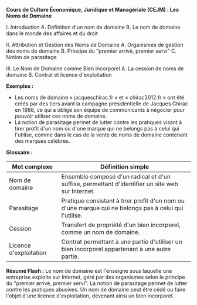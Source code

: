 ****Cours de Culture Économique, Juridique et Managériale (CEJM) : Les Noms de Domaine****

I. Introduction
A. Définition d'un nom de domaine
B. Le nom de domaine dans le monde des affaires et du droit

II. Attribution et Gestion des Noms de Domaine
A. Organismes de gestion des noms de domaine
B. Principe du "premier arrivé, premier servi"
C. Notion de parasitage

III. Le Nom de Domaine comme Bien Incorporel
A. La cession de noms de domaine
B. Contrat et licence d'exploitation

****Exemples :****

* Les noms de domaine « jacqueschirac.fr » et « chirac2012.fr » ont été créés par des tiers avant la campagne présidentielle de Jacques Chirac en 1988, ce qui a obligé son équipe de communicants à négocier pour pouvoir utiliser ces noms de domaine.
* La notion de parasitage permet de lutter contre les pratiques visant à tirer profit d'un nom ou d'une marque qui ne belongs pas à celui qui l'utilise, comme dans le cas de la vente de noms de domaine contenant des marques célèbres.

****Glossaire :****

| Mot complexe | Définition simple |
|---|---|
| Nom de domaine | Ensemble composé d'un radical et d'un suffixe, permettant d'identifier un site web sur Internet. |
| Parasitage | Pratique consistant à tirer profit d'un nom ou d'une marque qui ne belongs pas à celui qui l'utilise. |
| Cession | Transfert de propriété d'un bien incorporel, comme un nom de domaine. |
| Licence d'exploitation | Contrat permettant à une partie d'utiliser un bien incorporel appartenant à une autre partie. |

****Résumé Flash :****
Le nom de domaine est l'enseigne sous laquelle une entreprise exploite sur Internet, géré par des organismes selon le principe du "premier arrivé, premier servi". La notion de parasitage permet de lutter contre les pratiques abusives. Un nom de domaine peut être cédé ou faire l'objet d'une licence d'exploitation, devenant ainsi un bien incorporel.